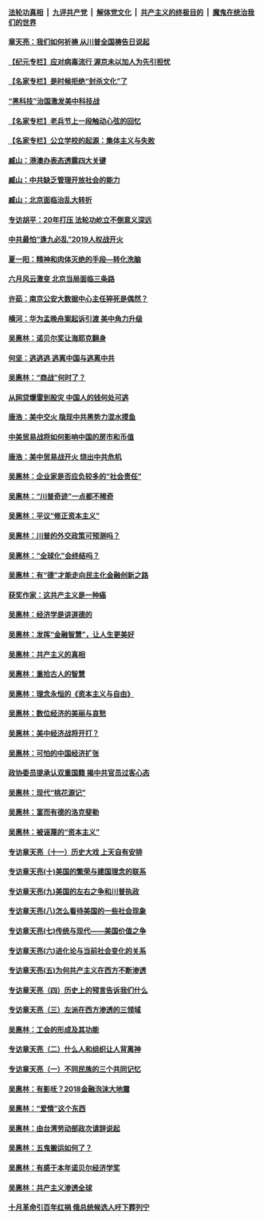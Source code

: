 

####  [法轮功真相](../../../../basic/blob/master/README.md?t=06260731) &nbsp;|&nbsp; [九评共产党](../../../../9ping.md/blob/master/README.md?t=06260731) &nbsp;|&nbsp; [解体党文化](../../../../jtdwh.md/blob/master/README.md?t=06260731)  &nbsp;|&nbsp; [共产主义的终极目的](../../../../gczydzjmd.md/blob/master/README.md?t=06260731) &nbsp;|&nbsp; [魔鬼在统治我们的世界](../../../../mgztzwmdsj.md/blob/master/README.md?t=06260731) 

#### [章天亮：我们如何祈祷 从川普全国祷告日说起](../pages/nsc423/n11944627.md?t=06260731) 

#### [【纪元专栏】应对病毒流行 渥京未以加人为先引担忧](../pages/nsc423/n11875714.md?t=06260731) 

#### [【名家专栏】是时候拒绝“封杀文化”了](../pages/nsc423/n11814093.md?t=06260731) 

#### [“黑科技”治国激发美中科技战](../pages/nsc423/n11638056.md?t=06260731) 

#### [【名家专栏】老兵节上一段触动心弦的回忆](../pages/nsc423/n11646016.md?t=06260731) 

#### [【名家专栏】公立学校的起源：集体主义与失败](../pages/nsc423/n11601833.md?t=06260731) 

#### [臧山：港澳办表态透露四大关键](../pages/nsc423/n11421628.md?t=06260731) 

#### [臧山：中共缺乏管理开放社会的能力](../pages/nsc423/n11407457.md?t=06260731) 

#### [臧山：北京面临治乱大转折](../pages/nsc423/n11406895.md?t=06260731) 

#### [专访胡平：20年打压 法轮功屹立不倒意义深远](../pages/nsc423/n11398800.md?t=06260731) 

#### [中共最怕“逢九必乱”2019人权战开火](../pages/nsc423/n11385248.md?t=06260731) 

#### [夏一阳：精神和肉体灭绝的手段—转化洗脑](../pages/nsc423/n11368250.md?t=06260731) 

#### [六月风云激变 北京当局面临三条路](../pages/nsc423/n11313668.md?t=06260731) 

#### [许茹：南京公安大数据中心主任猝死是偶然？](../pages/nsc423/n11064744.md?t=06260731) 

#### [横河：华为孟晚舟案起诉引渡 美中角力升级](../pages/nsc423/n11027230.md?t=06260731) 

#### [吴惠林：诺贝尔奖让海耶克翻身](../pages/nsc423/n10890049.md?t=06260731) 

#### [何坚：逃逃逃 逃离中国与逃离中共](../pages/nsc423/n10592891.md?t=06260731) 

#### [吴惠林：“商战”何时了？](../pages/nsc423/n10573558.md?t=06260731) 

#### [从网贷爆雷到股灾 中国人的钱何处可逃](../pages/nsc423/n10572800.md?t=06260731) 

#### [唐浩：美中交火 隐现中共黑势力混水摸鱼](../pages/nsc423/n10544040.md?t=06260731) 

#### [中美贸易战将如何影响中国的房市和币值](../pages/nsc423/n10543697.md?t=06260731) 

#### [唐浩：美中贸易战开火 烧出中共危机](../pages/nsc423/n10540126.md?t=06260731) 

#### [吴惠林：企业家是否应负较多的“社会责任”](../pages/nsc423/n10535022.md?t=06260731) 

#### [吴惠林：“川普奇迹”一点都不稀奇](../pages/nsc423/n10512808.md?t=06260731) 

#### [吴惠林：平议“修正资本主义”](../pages/nsc423/n10495724.md?t=06260731) 

#### [吴惠林：川普的外交政策可预测吗？](../pages/nsc423/n10462387.md?t=06260731) 

#### [吴惠林：“全球化”会终结吗？](../pages/nsc423/n10452838.md?t=06260731) 

#### [吴惠林：有“德”才能走向民主化金融创新之路](../pages/nsc423/n10432292.md?t=06260731) 

#### [获奖作家：这共产主义是一种癌](../pages/nsc423/n10431541.md?t=06260731) 

#### [吴惠林：经济学是讲道德的](../pages/nsc423/n10398014.md?t=06260731) 

#### [吴惠林：发挥“金融智慧”，让人生更美好](../pages/nsc423/n10375019.md?t=06260731) 

#### [吴惠林：共产主义的真相](../pages/nsc423/n10351394.md?t=06260731) 

#### [吴惠林：重拾古人的智慧](../pages/nsc423/n10337691.md?t=06260731) 

#### [吴惠林：理念永恒的《资本主义与自由》](../pages/nsc423/n10316274.md?t=06260731) 

#### [吴惠林：数位经济的美丽与哀愁](../pages/nsc423/n10292946.md?t=06260731) 

#### [吴惠林：美中经济战将开打？](../pages/nsc423/n10258825.md?t=06260731) 

#### [吴惠林：可怕的中国经济扩张](../pages/nsc423/n10219147.md?t=06260731) 

#### [政协委员提承认双重国籍 揭中共官员过客心态](../pages/nsc423/n10208809.md?t=06260731) 

#### [吴惠林：现代“桃花源记”](../pages/nsc423/n10185234.md?t=06260731) 

#### [吴惠林：富而有德的洛克斐勒](../pages/nsc423/n10142264.md?t=06260731) 

#### [吴惠林：被诬蔑的“资本主义”](../pages/nsc423/n10124816.md?t=06260731) 

#### [专访章天亮（十一）历史大戏 上天自有安排](../pages/nsc423/n10094905.md?t=06260731) 

#### [专访章天亮(十)美国的繁荣与建国理念的联系](../pages/nsc423/n10094899.md?t=06260731) 

#### [专访章天亮(九)美国的左右之争和川普执政](../pages/nsc423/n10094889.md?t=06260731) 

#### [专访章天亮(八)怎么看待美国的一些社会现象](../pages/nsc423/n10094857.md?t=06260731) 

#### [专访章天亮(七)传统与现代——美国价值之争](../pages/nsc423/n10093140.md?t=06260731) 

#### [专访章天亮(六)进化论与当前社会变化的关系](../pages/nsc423/n10092036.md?t=06260731) 

#### [专访章天亮(五)为何共产主义在西方不断渗透](../pages/nsc423/n10083620.md?t=06260731) 

#### [专访章天亮（四）历史上的预言告诉我们什么](../pages/nsc423/n10083606.md?t=06260731) 

#### [专访章天亮（三）左派在西方渗透的三领域](../pages/nsc423/n10081115.md?t=06260731) 

#### [吴惠林：工会的形成及其功能](../pages/nsc423/n10080633.md?t=06260731) 

#### [专访章天亮（二）什么人和组织让人背离神](../pages/nsc423/n10076637.md?t=06260731) 

#### [专访章天亮（一）不同民族的三个共同记忆](../pages/nsc423/n10074188.md?t=06260731) 

#### [吴惠林：有影呒？2018金融泡沫大地震](../pages/nsc423/n10040534.md?t=06260731) 

#### [吴惠林：“爱情”这个东西](../pages/nsc423/n10019423.md?t=06260731) 

#### [吴惠林：由台湾劳动部政次请辞说起](../pages/nsc423/n9979679.md?t=06260731) 

#### [吴惠林：五鬼搬运如何了？](../pages/nsc423/n9925338.md?t=06260731) 

#### [吴惠林：有感于本年诺贝尔经济学奖](../pages/nsc423/n9871883.md?t=06260731) 

#### [吴惠林：共产主义渗透全球](../pages/nsc423/n9812748.md?t=06260731) 

#### [十月革命引百年红祸 俄总统候选人吁下葬列宁](../pages/nsc423/n9810182.md?t=06260731) 

